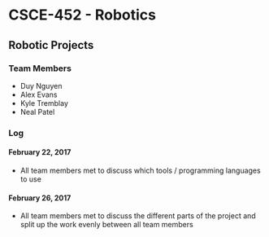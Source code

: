 # CSCE-452 - Robotics
## Robotic Projects
### Team Members
- Duy Nguyen
- Alex Evans
- Kyle Tremblay
- Neal Patel

### Log
#### February 22, 2017
- All team members met to discuss which tools / programming languages to use

#### February 26, 2017
- All team members met to discuss the different parts of the project and split up the work evenly between all team members
